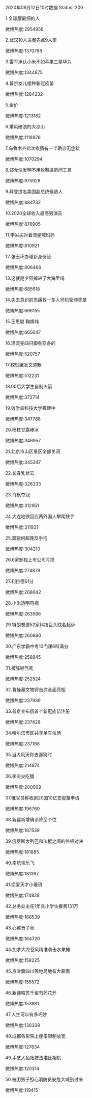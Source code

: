 2020年08月12日10时数据
Status: 200

1.全球腰最细的人

微博热度:2954956

2.武汉10人进餐先点9人菜

微博热度:1370798

3.雷军承认小米不如苹果三星华为

微博热度:1344875

4.普京女儿接种新冠疫苗

微博热度:1284232

5.金价

微博热度:1213182

6.乘风破浪的大凉山

微博热度:1118876

7.乌鲁木齐此次疫情有一半确诊无症状

微博热度:1070294

8.郑允浩发明不用脱鞋进房间工具

微博热度:975928

9.拜登提名美国副总统候选人

微博热度:884732

10.2020全球收入最高男演员

微博热度:876905

11.李尖尖对着流星喊妈妈

微博热度:810921

12.张玉环办理新身份证

微博热度:806466

13.这就是夕阳掉进了大海里吗

微博热度:685618

14.失去意识前忍痛救一车人司机获颁奖章

微博热度:666155

15.王思聪 鞠婧祎

微博热度:665647

16.漂流完四只脚各穿各的

微博热度:520757

17.权珉娥发文道歉

微博热度:512231

18.00后大学生自制火箭

微博热度:372714

19.钱学森科技大学筹建中

微博热度:347788

20.杨枝甘露棒冰

微博热度:346957

21.北京市山区景区全部关闭

微博热度:345347

22.长春乳状云

微博热度:326333

23.肖枫夺冠

微博热度:312951

24.大连地铁回应两外国人攀爬扶手

微博热度:311931

25.窦骁何超莲反手抱

微博热度:304210

26.6家影视上市公司亏损

微博热度:274879

27.利拉德61分

微博热度:268642

28.小米透明电视

微博热度:263566

29.特朗普遭52家科技巨头联名起诉

微博热度:260890

30.广东学霸中考10门课6科满分

微博热度:258845

31.被陈婷气死

微博热度:252524

32.曹操墓文物将首次全面亮相

微博热度:237939

33.普京宣布俄首个新冠疫苗注册

微博热度:237428

34.哈尔滨市区共享单车坟场

微博热度:237168

35.当大风天你去遛狗时

微博热度:214874

36.李尖尖吃醋

微博热度:200009

37.俄官员称收到20国10亿支疫苗申请

微博热度:196760

38.新疆新增确诊降至个位

微博热度:187539

39.俄罗斯大列巴和法棍之间的终极对决

微博热度:181885

40.南航快乐飞

微博热度:181397

41.恋爱天才小璇玑

微博热度:174828

42.总务处主任1年贪小学生餐费131万

微博热度:166539

43.心疼贺子秋

微博热度:164720

44.加拿大龙卷风精准袭击水果摊

微博热度:158225

45.京津冀四川等地局地有大暴雨

微博热度:155572

46.新疆昭苏千亩芍药花开

微博热度:153881

47.人生可以有多巧妙

微博热度:130338

48.成都各影院上座率限制放宽

微博热度:127634

49.手艺人鱼拓技法堪比相机

微博热度:120314

50.被困男子担心消防员安危大喊别过来

微博热度:119415

